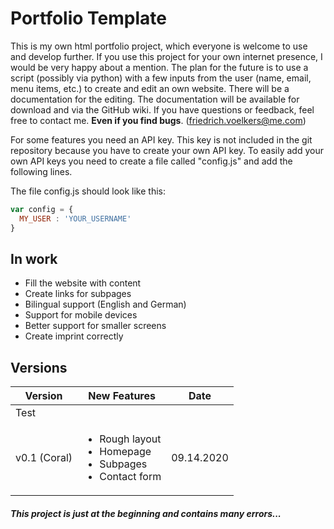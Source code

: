 # Portfolio Template

This is my own html portfolio project, which everyone is welcome to use and develop further. If you use this project for your own internet presence, I would be very happy about a mention. The plan for the future is to use a script (possibly via python) with a few inputs from the user (name, email, menu items, etc.) to create and edit an own website. There will be a documentation for the editing. The documentation will be available for download and via the GitHub wiki. If you have questions or feedback, feel free to contact me. **Even if you find bugs**. (friedrich.voelkers@me.com)

For some features you need an API key. This key is not included in the git repository because you have to create your own API key. To easily add your own API keys you need to create a file called "config.js" and add the following lines.

The file config.js should look like this:

```javascript
var config = {
  MY_USER : 'YOUR_USERNAME'
}
```

## In work

- Fill the website with content
- Create links for subpages
- Bilingual support (English and German)
- Support for mobile devices
- Better support for smaller screens
- Create imprint correctly

## Versions

| Version        | New Features                                                                          | Date       |
| ---------------|---------------------------------------------------------------------------------------|------------|
|                                                         Test                                                      |||
| v0.1 (Coral)   | <ul><li>Rough layout</li><li>Homepage</li><li>Subpages</li><li>Contact form</li></ul> | 09.14.2020 |


##### This project is just at the beginning and contains many errors...

